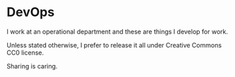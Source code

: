 DevOps
=====

I work at an operational department and these are things I develop for work. 

Unless stated otherwise, I prefer to release it all under Creative Commons CC0 license. 

Sharing is caring. 
